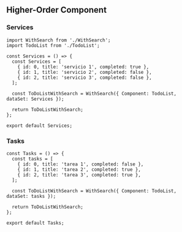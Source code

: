 ## Higher-Order Component



### Services

    import WithSearch from './WithSearch';
    import TodoList from './TodoList';
    
    const Services = () => {
      const Services = [
        { id: 0, title: 'servicio 1', completed: true },
        { id: 1, title: 'servicio 2', completed: false },
        { id: 2, title: 'servicio 3', completed: false },
      ];
    
      const ToDoListWithSearch = WithSearch({ Component: TodoList, dataSet: Services });
    
      return ToDoListWithSearch;
    };
    
    export default Services;


### Tasks
    const Tasks = () => {
      const tasks = [
        { id: 0, title: 'tarea 1', completed: false },
        { id: 1, title: 'tarea 2', completed: true },
        { id: 2, title: 'tarea 3', completed: true },
      ];
    
      const ToDoListWithSearch = WithSearch({ Component: TodoList, dataSet: tasks });
    
      return ToDoListWithSearch;
    };
    
    export default Tasks;
